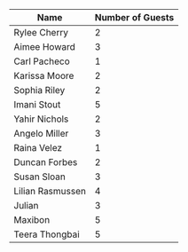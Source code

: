 | Name             | Number of Guests |
| ---------------- | ---------------- |
| Rylee Cherry     | 2                |
| Aimee Howard     | 3                |
| Carl Pacheco     | 1                |
| Karissa Moore    | 2                |
| Sophia Riley     | 2                |
| Imani Stout      | 5                |
| Yahir Nichols    | 2                |
| Angelo Miller    | 3                |
| Raina Velez      | 1                |
| Duncan Forbes    | 2                |
| Susan Sloan      | 3                |
| Lilian Rasmussen | 4                |
| Julian           | 3                |
| Maxibon          | 5                |
| Teera Thongbai   | 5                |
